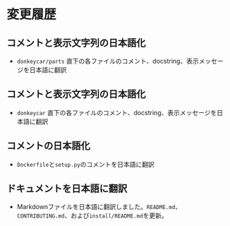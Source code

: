 # 変更履歴

## コメントと表示文字列の日本語化
- `donkeycar/parts` 直下の各ファイルのコメント、docstring、表示メッセージを日本語に翻訳

## コメントと表示文字列の日本語化
- `donkeycar` 直下の各ファイルのコメント、docstring、表示メッセージを日本語に翻訳

## コメントの日本語化
- `Dockerfile`と`setup.py`のコメントを日本語に翻訳

## ドキュメントを日本語に翻訳
- Markdownファイルを日本語に翻訳しました。`README.md`、`CONTRIBUTING.md`、および`install/README.md`を更新。
